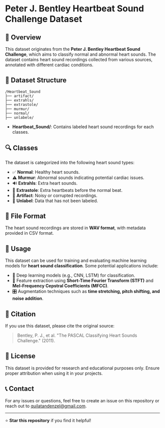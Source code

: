# Peter J. Bentley Heartbeat Sound Challenge Dataset

## 📌 Overview
This dataset originates from the **Peter J. Bentley Heartbeat Sound Challenge**, which aims to classify normal and abnormal heart sounds. The dataset contains heart sound recordings collected from various sources, annotated with different cardiac conditions.

## 📂 Dataset Structure
```
/Heartbeat_Sound
├── artifact/
├── extrahls/
├── extrastole/
├── murmur/
├── normal/
├── unlabele/
```
- **Heartbeat_Sound/**: Contains labeled heart sound recordings for each classes.


## 🔍 Classes
The dataset is categorized into the following heart sound types:
- ✅ **Normal**: Healthy heart sounds.
- ⚠️ **Murmur**: Abnormal sounds indicating potential cardiac issues.
- 🔊 **Extrahls**: Extra heart sounds.
- 📣 **Extrastole**: Extra heartbeats before the normal beat.
- 🎵 **Artifact**: Noisy or corrupted recordings.
- 🎵 **Unlabel**: Data that has not been labeled.

## 📄 File Format
The heart sound recordings are stored in **WAV format**, with metadata provided in CSV format.

## 🚀 Usage
This dataset can be used for training and evaluating machine learning models for **heart sound classification**. Some potential applications include:
- 🧠 Deep learning models (e.g., CNN, LSTM) for classification.
- 🎼 Feature extraction using **Short-Time Fourier Transform (STFT)** and **Mel-Frequency Cepstral Coefficients (MFCC)**.
- 🎛️ Augmentation techniques such as **time stretching, pitch shifting, and noise addition**.

## 📜 Citation
If you use this dataset, please cite the original source:
> Bentley, P. J., et al. "The PASCAL Classifying Heart Sounds Challenge." (2011).

## 📜 License
This dataset is provided for research and educational purposes only. Ensure proper attribution when using it in your projects.

## 📞 Contact
For any issues or questions, feel free to create an issue on this repository or reach out to quilatandenzel@gmail.com.

---
⭐ **Star this repository** if you find it helpful!

